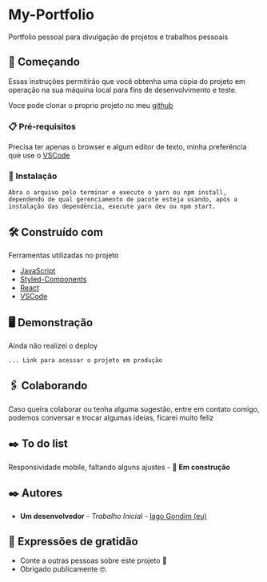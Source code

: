 # My-Portfolio

Portfolio pessoal para divulgação de projetos e trabalhos pessoais

## 🚀 Começando

Essas instruções permitirão que você obtenha uma cópia do projeto em operação na sua máquina local para fins de desenvolvimento e teste.

Voce pode clonar o proprio projeto no meu [github](https://github.com/IagoGondim/my-portfolio)

### 📋 Pré-requisitos

Precisa ter apenas o browser e algum editor de texto, minha preferência que use o [VSCode](https://code.visualstudio.com/)

### 🔧 Instalação

```
Abra o arquivo pelo terminar e execute o yarn ou npm install, dependendo de qual gerenciamento de pacote esteja usando, após a instalação das dependência, execute yarn dev ou npm start.
```

## 🛠️ Construído com

Ferramentas utilizadas no projeto

- [JavaScript](https://developer.mozilla.org/pt-BR/docs/Web/JavaScript)
- [Styled-Components](https://styled-components.com/)
- [React](https://pt-br.reactjs.org/)
- [VSCode](https://code.visualstudio.com/)

## 🖥️ Demonstração

Ainda não realizei o deploy

```
... Link para acessar o projeto em produção
```

<div align="center" >

</div>

## 🖇️ Colaborando

Caso queira colaborar ou tenha alguma sugestão, entre em contato comigo, podemos conversar e trocar algumas ideias, ficarei muito feliz

## ✒️ To do list

Responsividade mobile, faltando alguns ajustes - 🚀 **Em construção**

## ✒️ Autores

- **Um desenvolvedor** - _Trabalho Inicial_ - [Iago Gondim (eu)](https://github.com/IagoGondim)

## 🎁 Expressões de gratidão

- Conte a outras pessoas sobre este projeto 📢
- Obrigado publicamente 🤓.
